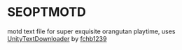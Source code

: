 # SEOPTMOTD

motd text file for super exquisite orangutan playtime, uses [UnityTextDownloader](https://github.com/fchb1239/UnityTextDownloader) by [fchb1239](https://github.com/fchb1239)

